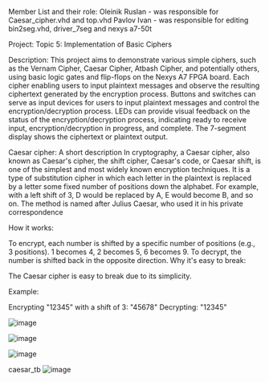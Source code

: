 Member List and their role: 
Oleinik Ruslan - was responsible for Caesar_cipher.vhd and top.vhd
Pavlov Ivan - was responsible for editing bin2seg.vhd, driver_7seg and nexys a7-50t

Project: Topic 5: Implementation of Basic Ciphers

Description: This project aims to demonstrate various simple ciphers, such as the Vernam Cipher, 
Caesar Cipher, Atbash Cipher, and potentially others, using basic logic gates and flip-flops on 
the Nexys A7 FPGA board. Each cipher enabling users to input plaintext messages and observe the 
resulting ciphertext generated by the encryption process. Buttons and switches can serve as input 
devices for users to input plaintext messages and control the encryption/decryption process. 
LEDs can provide visual feedback on the status of the encryption/decryption process, indicating ready 
to receive input, encryption/decryption in progress, and complete. The 7-segment display shows the 
ciphertext or plaintext output. 

Caesar cipher: A short description
In cryptography, a Caesar cipher, also known as Caesar's cipher, the shift cipher, Caesar's code, or Caesar shift, 
is one of the simplest and most widely known encryption techniques. It is a type of substitution cipher in which each letter 
in the plaintext is replaced by a letter some fixed number of positions down the alphabet. For example, with a left shift of 3, 
D would be replaced by A, E would become B, and so on. The method is named after Julius Caesar, who used it in his private correspondence

How it works:

To encrypt, each number is shifted by a specific number of positions (e.g., 3 positions).
1 becomes 4, 2 becomes 5, 6 becomes 9.
To decrypt, the number is shifted back in the opposite direction.
Why it's easy to break:

The Caesar cipher is easy to break due to its simplicity.

Example:

Encrypting "12345" with a shift of 3: "45678"
Decrypting: "12345"

![image](https://github.com/247158/Projekt-DE/assets/165295428/efc83327-0c19-4fdd-b6c0-d6fbda8d5b79)

![image](https://github.com/247158/Projekt-DE/assets/165295428/2959de3d-1671-495c-95c1-08f49e22a337)

![image](https://github.com/247158/Projekt-DE/assets/165295428/7410a1da-13fb-4f63-b917-8903b8434400)

caesar_tb
![image](https://github.com/247158/Projekt-DE/assets/165295428/6e974376-0592-4321-bca3-eaaa6ef0e9e9)






